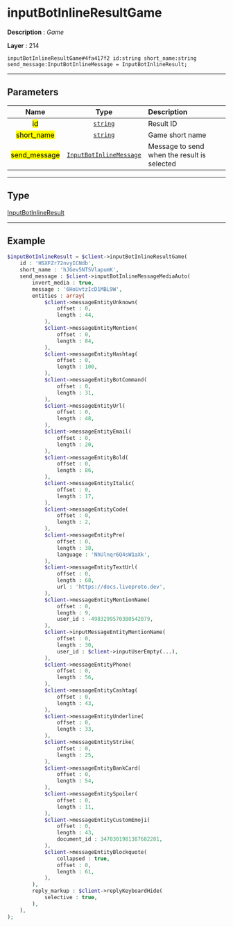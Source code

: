 # inputBotInlineResultGame

**Description** : *Game*

**Layer** : 214

```tl
inputBotInlineResultGame#4fa417f2 id:string short_name:string send_message:InputBotInlineMessage = InputBotInlineResult;
```

---

## Parameters

| Name | Type | Description |
| :---: | :---: | :--- |
| <mark>id</mark> | [`string`](type/string) | Result ID |
| <mark>short_name</mark> | [`string`](type/string) | Game short name |
| <mark>send_message</mark> | [`InputBotInlineMessage`](type/InputBotInlineMessage) | Message to send when the result is selected |

---

## Type

[InputBotInlineResult](type/InputBotInlineResult)

---

## Example

```php
$inputBotInlineResult = $client->inputBotInlineResultGame(
	id : 'HSXFZr72nvyICNdb',
	short_name : 'hJGev5NTSVlapumK',
	send_message : $client->inputBotInlineMessageMediaAuto(
		invert_media : true,
		message : '6HoUvtzIcD1MBL9W',
		entities : array(
			$client->messageEntityUnknown(
				offset : 0,
				length : 44,
			),
			$client->messageEntityMention(
				offset : 0,
				length : 84,
			),
			$client->messageEntityHashtag(
				offset : 0,
				length : 100,
			),
			$client->messageEntityBotCommand(
				offset : 0,
				length : 31,
			),
			$client->messageEntityUrl(
				offset : 0,
				length : 48,
			),
			$client->messageEntityEmail(
				offset : 0,
				length : 20,
			),
			$client->messageEntityBold(
				offset : 0,
				length : 86,
			),
			$client->messageEntityItalic(
				offset : 0,
				length : 17,
			),
			$client->messageEntityCode(
				offset : 0,
				length : 2,
			),
			$client->messageEntityPre(
				offset : 0,
				length : 38,
				language : 'NhUlnqr6Q4sW1aXk',
			),
			$client->messageEntityTextUrl(
				offset : 0,
				length : 68,
				url : 'https://docs.liveproto.dev',
			),
			$client->messageEntityMentionName(
				offset : 0,
				length : 9,
				user_id : -4983299570380542079,
			),
			$client->inputMessageEntityMentionName(
				offset : 0,
				length : 30,
				user_id : $client->inputUserEmpty(...),
			),
			$client->messageEntityPhone(
				offset : 0,
				length : 56,
			),
			$client->messageEntityCashtag(
				offset : 0,
				length : 43,
			),
			$client->messageEntityUnderline(
				offset : 0,
				length : 33,
			),
			$client->messageEntityStrike(
				offset : 0,
				length : 25,
			),
			$client->messageEntityBankCard(
				offset : 0,
				length : 54,
			),
			$client->messageEntitySpoiler(
				offset : 0,
				length : 11,
			),
			$client->messageEntityCustomEmoji(
				offset : 0,
				length : 43,
				document_id : 3470301981387682281,
			),
			$client->messageEntityBlockquote(
				collapsed : true,
				offset : 0,
				length : 61,
			),
		),
		reply_markup : $client->replyKeyboardHide(
			selective : true,
		),
	),
);
```